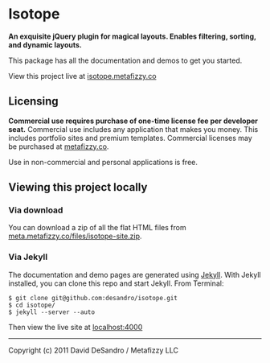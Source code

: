 Isotope
========

**An exquisite jQuery plugin for magical layouts. Enables filtering, sorting, and dynamic layouts.**

This package has all the documentation and demos to get you started.

View this project live at [isotope.metafizzy.co](http://isotope.metafizzy.co)

Licensing
---------

**Commercial use requires purchase of one-time license fee per developer seat.** Commercial use  includes any application that makes you money. This includes portfolio sites and premium templates. Commercial licenses may be purchased at [metafizzy.co](http://metafizzy.co#licenses).

Use in non-commercial and personal applications is free.

Viewing this project locally
----------------------------

### Via download

You can download a zip of all the flat HTML files from [meta.metafizzy.co/files/isotope-site.zip](meta.metafizzy.co/files/isotope-site.zip).

### Via Jekyll

The documentation and demo pages are generated using [Jekyll](http://github.com/mojombo/jekyll/wiki). With Jekyll installed, you can clone this repo and start Jekyll. From Terminal:

    $ git clone git@github.com:desandro/isotope.git
    $ cd isotope/
    $ jekyll --server --auto

Then view the live site at [localhost:4000](http://localhost:4000)

* * *

Copyright (c) 2011 David DeSandro / Metafizzy LLC